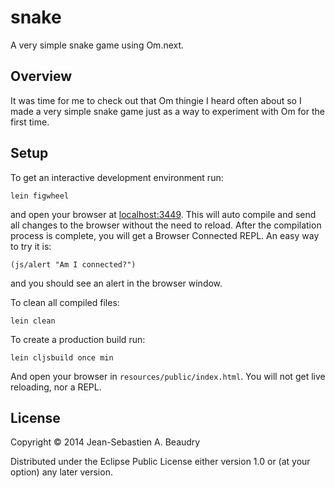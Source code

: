 # snake

A very simple snake game using Om.next.

## Overview

It was time for me to check out that Om thingie I heard often about so
I made a very simple snake game just as a way to experiment with Om for
the first time.

## Setup

To get an interactive development environment run:

    lein figwheel

and open your browser at [localhost:3449](http://localhost:3449/).
This will auto compile and send all changes to the browser without the
need to reload. After the compilation process is complete, you will
get a Browser Connected REPL. An easy way to try it is:

    (js/alert "Am I connected?")

and you should see an alert in the browser window.

To clean all compiled files:

    lein clean

To create a production build run:

    lein cljsbuild once min

And open your browser in `resources/public/index.html`. You will not
get live reloading, nor a REPL.

## License

Copyright © 2014 Jean-Sebastien A. Beaudry

Distributed under the Eclipse Public License either version 1.0 or (at your option) any later version.
